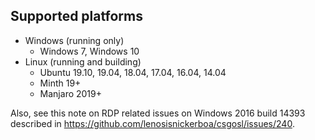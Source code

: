 ## Supported platforms

* Windows (running only)
  * Windows 7, Windows 10
* Linux (running and building)
  * Ubuntu 19.10, 19.04, 18.04, 17.04, 16.04, 14.04
  * Minth 19+
  * Manjaro 2019+

Also, see this note on RDP related issues on Windows 2016 build 14393 described in https://github.com/lenosisnickerboa/csgosl/issues/240.